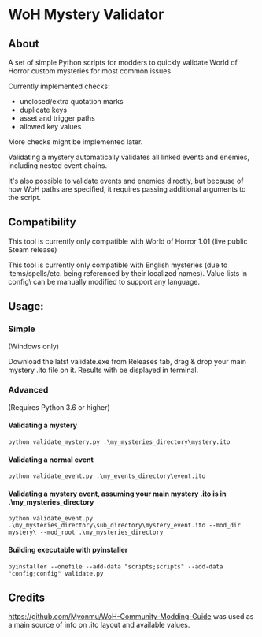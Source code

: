 # WoH Mystery Validator
## About
A set of simple Python scripts for modders to quickly validate World of Horror custom mysteries for most common issues

Currently implemented checks:
- unclosed/extra quotation marks
- duplicate keys
- asset and trigger paths
- allowed key values

More checks might be implemented later.

Validating a mystery automatically validates all linked events and enemies, including nested event chains.

It's also possible to validate events and enemies directly, but because of how WoH paths are specified, it requires passing additional arguments to the script.

## Compatibility
This tool is currently only compatible with World of Horror 1.01 (live public Steam release)

This tool is currently only compatible with English mysteries (due to items/spells/etc. being referenced by their localized names). Value lists in config\ can be manually modified to support any language.

## Usage:
### Simple
(Windows only)

Download the latst validate.exe from Releases tab, drag & drop your main mystery .ito file on it. Results with be displayed in terminal.

### Advanced
(Requires Python 3.6 or higher)
#### Validating a mystery
```
python validate_mystery.py .\my_mysteries_directory\mystery.ito
```
#### Validating a normal event
```
python validate_event.py .\my_events_directory\event.ito
```

####  Validating a mystery event, assuming your main mystery .ito is in .\my_mysteries_directory
```
python validate_event.py .\my_mysteries_directory\sub_directory\mystery_event.ito --mod_dir mystery\ --mod_root .\my_mysteries_directory
```

####  Building executable with pyinstaller
```
pyinstaller --onefile --add-data "scripts;scripts" --add-data "config;config" validate.py
```

## Credits
https://github.com/Myonmu/WoH-Community-Modding-Guide was used as a main source of info on .ito layout and available values.
